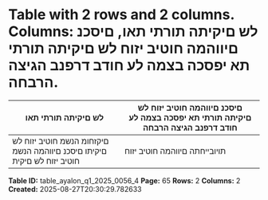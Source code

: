 # Table with 2 rows and 2 columns. Columns: לש םיקיתה תורתי תאו, םיסכנ םיווהמה חוטיב יזוח לש םיקיתה תורתי תא יפסכה בצמה לע חודב דרפנב הגיצה הרבחה.

| לש םיקיתה תורתי תאו | םיסכנ םיווהמה חוטיב יזוח לש םיקיתה תורתי תא יפסכה בצמה לע חודב דרפנב הגיצה הרבחה |
|---|---|
| םיקזחומ הנשמ חוטיב יזוח לש םיקיתו םיסכנ םיווהמה הנשמ חוטיב יזוח לש םיקית | תויובייחתה םיווהמה חוטיב יזוח |

**Table ID:** table_ayalon_q1_2025_0056_4
**Page:** 65
**Rows:** 2
**Columns:** 2
**Created:** 2025-08-27T20:30:29.782633
